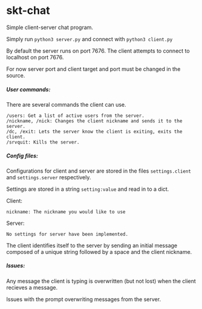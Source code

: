 # skt-chat

Simple client-server chat program.

Simply run `python3 server.py` and connect with `python3 client.py`

By default the server runs on port 7676.  The client attempts to connect to
localhost on port 7676.

For now server port and client target and port must be changed in the source.

##### User commands:
There are several commands the client can use.

    /users: Get a list of active users from the server.
    /nickname, /nick: Changes the client nickname and sends it to the server.
    /dc, /exit: Lets the server know the client is exiting, exits the client.
    /srvquit: Kills the server.

##### Config files:
Configurations for client and server are stored in the files `settings.client`
and `settings.server` respectively.

Settings are stored in a string `setting:value` and read in to a dict.

Client:

    nickname: The nickname you would like to use
    
Server:

    No settings for server have been implemented.

The client identifies itself to the server by sending an initial message
composed of a unique string followed by a space and the client nickname.

##### Issues:
Any message the client is typing is overwritten (but not lost) when
the client recieves a message.

Issues with the prompt overwriting messages from the server.

